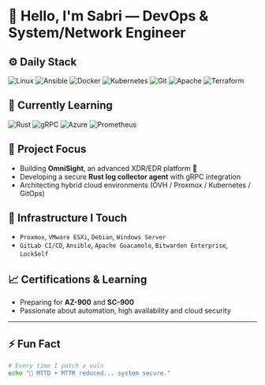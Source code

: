# 👋 Hello, I'm Sabri — DevOps & System/Network Engineer

## ⚙️ Daily Stack
![Linux](https://img.shields.io/badge/-Linux-FCC624?style=flat&logo=linux&logoColor=black)
![Ansible](https://img.shields.io/badge/-Ansible-EE0000?style=flat&logo=ansible)
![Docker](https://img.shields.io/badge/-Docker-2496ED?style=flat&logo=docker&logoColor=white)
![Kubernetes](https://img.shields.io/badge/-Kubernetes-326CE5?style=flat&logo=kubernetes&logoColor=white)
![Git](https://img.shields.io/badge/-Git-F05032?style=flat&logo=git&logoColor=white)
![Apache](https://img.shields.io/badge/-Apache-CA2131?style=flat&logo=apache&logoColor=white)
![Terraform](https://img.shields.io/badge/-Terraform-623CE4?style=flat&logo=terraform&logoColor=white)

## 🧠 Currently Learning
![Rust](https://img.shields.io/badge/-Rust-000000?style=flat&logo=rust&logoColor=white)
![gRPC](https://img.shields.io/badge/-gRPC-29BEB0?style=flat&logo=grpc&logoColor=white)
![Azure](https://img.shields.io/badge/-Azure-0078D4?style=flat&logo=microsoft-azure&logoColor=white)
![Prometheus](https://img.shields.io/badge/-Prometheus-E6522C?style=flat&logo=prometheus&logoColor=white)

## 🚨 Project Focus
- Building **OmniSight**, an advanced XDR/EDR platform 🔐
- Developing a secure **Rust log collector agent** with gRPC integration
- Architecting hybrid cloud environments (OVH / Proxmox / Kubernetes / GitOps)

## 🧰 Infrastructure I Touch
- `Proxmox`, `VMware ESXi`, `Debian`, `Windows Server`
- `GitLab CI/CD`, `Ansible`, `Apache Guacamole`, `Bitwarden Enterprise`, `LockSelf`

## 📈 Certifications & Learning
- Preparing for **AZ-900** and **SC-900**
- Passionate about automation, high availability and cloud security

---

## ⚡ Fun Fact

```bash
# Every time I patch a vuln
echo "🎯 MTTD + MTTR reduced... system secure."
